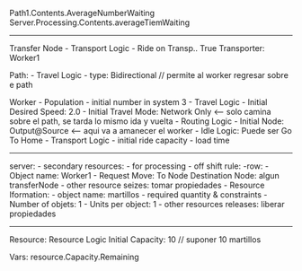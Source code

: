 

Path1.Contents.AverageNumberWaiting
Server.Processing.Contents.averageTiemWaiting

--------------------------------------------------------------

Transfer Node
	- Transport Logic
		- Ride on Transp.. True
			Transporter: Worker1

Path:
	- Travel Logic
		- type: Bidirectional // permite al worker regresar sobre e path

Worker
	- Population
		- initial number in system 3
	- Travel Logic
		- Initial Desired Speed: 2.0
		- Initial Travel Mode: Network Only <-- solo camina sobre el path, se tarda lo mismo ida y vuelta
	- Routing Logic
		- Initial Node: Output@Source <-- aqui va a amanecer el worker
		- Idle Logic: Puede ser Go To Home
	- Transport Logic
		- initial ride capacity
		- load time

-------------------------------------------------------

server:
	- secondary resources:
		- for processing
			- off shift rule: 
			-row:
				- Object name: Worker1
				- Request Move: To Node
					Destination Node: algun transferNode
		- other resource seizes: tomar propiedades
			- Resource Iformation:
				- object name: martillos
			- required quantity & constraints
				- Number of objets: 1
				- Units per object: 1
		- other resources releases: liberar propiedades

--------------------------------------------------------

Resource:
	Resource Logic
		Initial Capacity: 10 // suponer 10 martillos

Vars:
	resource.Capacity.Remaining